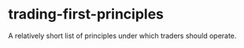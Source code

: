 # trading-first-principles
A relatively short list of principles under which traders should operate.
